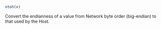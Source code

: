 ```julia
ntoh(x)
```

Convert the endianness of a value from Network byte order (big-endian) to that used by the Host.
